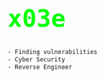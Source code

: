 <h1 align="left" style="color: #00FF00; font-size: 48px; font-family: monospace;">
x03e
</h1>

```css
- Finding vulnerabilities
- Cyber Security
- Reverse Engineer
```
